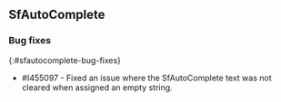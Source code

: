 ## SfAutoComplete

### Bug fixes
{:#sfautocomplete-bug-fixes}

* \#I455097 - Fixed an issue where the SfAutoComplete text was not cleared when assigned an empty string.
